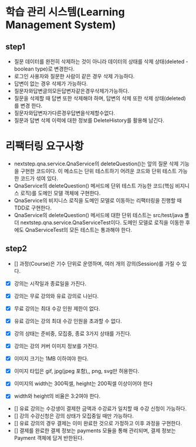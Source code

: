 # 학습 관리 시스템(Learning Management System)


## step1
- 질문 데이터를 완전히 삭제하는 것이 아니라 데이터의 상태를 삭제 상태(deleted - boolean type)로 변경한다.
- 로그인 사용자와 질문한 사람이 같은 경우 삭제 가능하다.
- 답변이 없는 경우 삭제가 가능하다.
- 질문자와답변글의모든답변자같은경우삭제가가능하다.
- 질문을 삭제할 때 답변 또한 삭제해야 하며, 답변의 삭제 또한 삭제 상태(deleted)를 변경
한다.
- 질문자와답변자가다른경우답변을삭제할수없다.
- 질문과 답변 삭제 이력에 대한 정보를 DeleteHistory를 활용해 남긴다.

# 리팩터링 요구사항
- nextstep.qna.service.QnaService의 deleteQuestion()는 앞의 질문 삭제 기능을 구현한 코드이다. 이 메소드는 단위 테스트하기 어려운 코드와 단위 테스트 가능한 코드가 섞여 있다.
- QnaService의 deleteQuestion() 메서드에 단위 테스트 가능한 코드(핵심 비지니스 로직)를 도메인 모델 객체에 구현한다.
- QnaService의 비지니스 로직을 도메인 모델로 이동하는 리팩터링을 진행할 때 TDD로 구현한다.
-  QnaService의 deleteQuestion() 메서드에 대한 단위 테스트는 src/test/java 폴더 nextstep.qna.service.QnaServiceTest이다. 도메인 모델로 로직을 이동한 후에도 QnaServiceTest의 모든 테스트는 통과해야 한다.


## step2
- [] 과정(Course)은 기수 단위로 운영하며, 여러 개의 강의(Session)를 가질 수 있다.

- [x] 강의는 시작일과 종료일을 가진다.
- [x] 강의는 무료 강의와 유료 강의로 나뉜다.
- [x] 무료 강의는 최대 수강 인원 제한이 없다.
- [x] 유료 강의는 강의 최대 수강 인원을 초과할 수 없다.
- [x] 강의 상태는 준비중, 모집중, 종료 3가지 상태를 가진다.

- [x] 강의는 강의 커버 이미지 정보를 가진다.
- [x] 이미지 크기는 1MB 이하여야 한다.
- [x] 이미지 타입은 gif, jpg(jpeg 포함),, png, svg만 허용한다.
- [x] 이미지의 width는 300픽셀, height는 200픽셀 이상이어야 한다
- [x] width와 height의 비율은 3:2여야 한다. 

- [] 유료 강의는 수강생이 결제한 금액과 수강료가 일치할 때 수강 신청이 가능하다.
- [] 강의 수강신청은 강의 상태가 모집중일 때만 가능하다.
- [] 유료 강의의 경우 결제는 이미 완료한 것으로 가정하고 이후 과정을 구현한다.
- [] 결제를 완료한 결제 정보는 payments 모듈을 통해 관리되며, 결제 정보는 Payment 객체에 담겨 반한된다.
